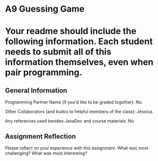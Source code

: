 # A9 Guessing Game

# Your readme should include the following information. Each student needs to submit all of this information themselves, even when pair programming. 

## General Information
Programming Partner Name (if you'd like to be graded together): No.

Other Collaborators (and kudos to helpful members of the class): Jessica.

Any references used besides JavaDoc and course materials: No.

## Assignment Reflection

Please reflect on your experience with this assignment. What was most challenging? What was most interesting?
